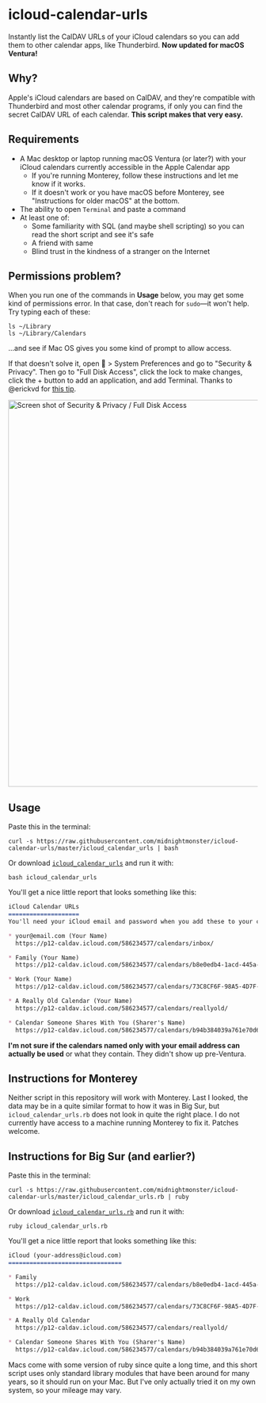 # icloud-calendar-urls

Instantly list the CalDAV URLs of your iCloud calendars so you can add them to other calendar apps, like Thunderbird. **Now updated for macOS Ventura!**

## Why?

Apple's iCloud calendars are based on CalDAV, and they're compatible with Thunderbird and most other calendar programs, if only you can find the secret CalDAV URL of each calendar. **This script makes that very easy.**

## Requirements

* A Mac desktop or laptop running macOS Ventura (or later?) with your iCloud calendars currently accessible in the Apple Calendar app
  * If you're running Monterey, follow these instructions and let me know if it works.
  * If it doesn't work or you have macOS before Monterey, see "Instructions for older macOS" at the bottom.
* The ability to open `Terminal` and paste a command
* At least one of:
  * Some familiarity with SQL (and maybe shell scripting) so you can read the short script and see it's safe
  * A friend with same
  * Blind trust in the kindness of a stranger on the Internet

## Permissions problem?

When you run one of the commands in **Usage** below, you may get some kind of permissions error. In that case, don't reach for `sudo`—it won't help. Try typing each of these:

```
ls ~/Library
ls ~/Library/Calendars
```
...and see if Mac OS gives you some kind of prompt to allow access.

If that doesn't solve it, open 🍎 > System Preferences and go to "Security & Privacy". Then go to "Full Disk Access", click the lock to make changes, click the + button to add an application, and add Terminal. Thanks to @erickvd for [this tip](https://github.com/midnightmonster/icloud-calendar-urls/issues/1).

<img width="780" alt="Screen shot of Security & Privacy / Full Disk Access" src="https://user-images.githubusercontent.com/57948/161054592-a4590f02-c276-403f-a22a-13dde4e28bc7.png">

## Usage

Paste this in the terminal:

```shell
curl -s https://raw.githubusercontent.com/midnightmonster/icloud-calendar-urls/master/icloud_calendar_urls | bash
```

Or download [`icloud_calendar_urls`](https://raw.githubusercontent.com/midnightmonster/icloud-calendar-urls/master/icloud_calendar_urls) and run it with:


```shell
bash icloud_calendar_urls
```

You'll get a nice little report that looks something like this:

```markdown
iCloud Calendar URLs
====================
You'll need your iCloud email and password when you add these to your calendar app.

* your@email.com (Your Name)
  https://p12-caldav.icloud.com/586234577/calendars/inbox/

* Family (Your Name)
  https://p12-caldav.icloud.com/586234577/calendars/b8e0edb4-1acd-445a-b20e-66a1bf964bb7/

* Work (Your Name)
  https://p12-caldav.icloud.com/586234577/calendars/73C8CF6F-98A5-4D7F-9801-C987F5AC1529/

* A Really Old Calendar (Your Name)
  https://p12-caldav.icloud.com/586234577/calendars/reallyold/

* Calendar Someone Shares With You (Sharer's Name)
  https://p12-caldav.icloud.com/586234577/calendars/b94b384039a761e70d632beb4373eb8d4cac0e06f4133f446b6bcc40b9e159a4/
```

**I'm not sure if the calendars named only with your email address can actually be used** or what they contain. They didn't show up pre-Ventura.

## Instructions for Monterey

Neither script in this repository will work with Monterey. Last I looked, the data may be in a quite similar format to how it was in Big Sur, but `icloud_calendar_urls.rb` does not look in quite the right place. I do not currently have access to a machine running Monterey to fix it. Patches welcome.

## Instructions for Big Sur (and earlier?)

Paste this in the terminal:

```shell
curl -s https://raw.githubusercontent.com/midnightmonster/icloud-calendar-urls/master/icloud_calendar_urls.rb | ruby
```

Or download [`icloud_calendar_urls.rb`](https://raw.githubusercontent.com/midnightmonster/icloud-calendar-urls/master/icloud_calendar_urls.rb) and run it with:

```shell
ruby icloud_calendar_urls.rb
```

You'll get a nice little report that looks something like this:

```markdown
iCloud (your-address@icloud.com)
================================

* Family 
  https://p12-caldav.icloud.com/586234577/calendars/b8e0edb4-1acd-445a-b20e-66a1bf964bb7/

* Work 
  https://p12-caldav.icloud.com/586234577/calendars/73C8CF6F-98A5-4D7F-9801-C987F5AC1529/

* A Really Old Calendar 
  https://p12-caldav.icloud.com/586234577/calendars/reallyold/

* Calendar Someone Shares With You (Sharer's Name)
  https://p12-caldav.icloud.com/586234577/calendars/b94b384039a761e70d632beb4373eb8d4cac0e06f4133f446b6bcc40b9e159a4/
```

Macs come with some version of ruby since quite a long time, and this short script uses only standard library modules that have been around for many years, so it should run on your Mac. But I've only actually tried it on my own system, so your mileage may vary.
